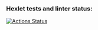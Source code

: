 ### Hexlet tests and linter status:
[![Actions Status](https://github.com/Mr-XEN/java-project-lvl3/workflows/hexlet-check/badge.svg)](https://github.com/Mr-XEN/java-project-lvl3/actions)